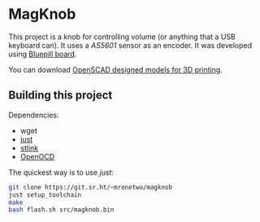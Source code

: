 # MagKnob

This project is a knob for controlling volume (or anything that a USB keyboard can).
It uses a *AS5601* sensor as an encoder. It was developed using
[Bluepill board](https://stm32-base.org/boards/STM32F103C8T6-Blue-Pill.html).

You can download [OpenSCAD designed models for 3D printing](https://git.sr.ht/~mronetwo/magknob-oscad).

## Building this project

Dependencies:

- wget
- [just](https://github.com/casey/just)
- [stlink](https://github.com/stlink-org/stlink)
- [OpenOCD](https://openocd.org/)

The quickest way is to use *just*:

```sh
git clone https://git.sr.ht/~mronetwo/magknob
just setup_toolchain
make
bash flash.sh src/magknob.bin
```
